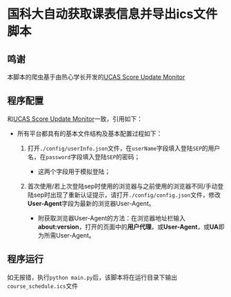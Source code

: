 # 国科大自动获取课表信息并导出ics文件脚本
## 鸣谢
本脚本的爬虫基于由热心学长开发的[UCAS Score Update Monitor](https://github.com/ljs-2002/UCAS_ScoreUpdateMonitor)
## 程序配置
和[UCAS Score Update Monitor](https://github.com/ljs-2002/UCAS_ScoreUpdateMonitor)一致，引用如下：

- 所有平台都具有的基本文件结构及基本配置过程如下：

  1. 打开`./config/userInfo.json`文件，在`userName`字段填入登陆`SEP`的用户名，在`password`字段填入登陆`SEP`的密码；

     - 这两个字段用于模拟登陆；
  2. 首次使用/若上次登陆sep时使用的浏览器与之前使用的浏览器不同/手动登陆sep时出现了重新认证提示，请打开`./config/config.json`文件，修改**User-Agent**字段为最新的浏览器User-Agent。
     - 附获取浏览器User-Agent的方法：在浏览器地址栏输入**about:version**，打开的页面中的**用户代理**，或**User-Agent**，或**UA**即为所需User-Agent。
## 程序运行
如无报错，执行`python main.py`后，该脚本将在运行目录下输出`course_schedule.ics`文件

